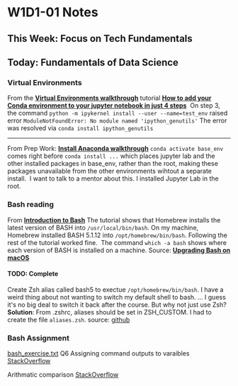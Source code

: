 # W1D1-01 Notes
## This Week: Focus on Tech Fundamentals
## Today: Fundamentals of Data Science

### Virtual Environments

From the __[Virtual Environments walkthrough](https://data.compass.lighthouselabs.ca/activities/32)__ tutorial __[How to add your Conda environment to your jupyter notebook in just 4 steps](https://medium.com/@nrk25693/how-to-add-your-conda-environment-to-your-jupyter-notebook-in-just-4-steps-abeab8b8d084)__
​
On step 3, the command `python -m ipykernel install --user --name=test_env` raised error `ModuleNotFoundError: No module named 'ipython_genutils'`
​
The error was resolved via `conda install ipython_genutils`

***
From Prep Work: __[Install Anaconda walkthrough](https://data.compass.lighthouselabs.ca/activities/215)__
`conda activate base_env` comes right before `conda install ...` which places jupyter lab and the other installed packages in base_env, rather than the root, making these packages unavailable from the other environments wihtout a separate install.
​
I want to talk to a mentor about this. I installed Jupyter Lab in the root.

### Bash reading
From __[Introduction to Bash](https://stackabuse.com/introduction-to-bash/)__
The tutorial shows that Homebrew installs the latest version of BASH into `/usr/local/bin/bash`.
On my machine, Homebrew installed BASH 5.1.12 into `/opt/homebrew/bin/bash`.
Following the rest of the tutorial worked fine.
​
The command `which -a bash` shows where each version of BASH is installed on a machine. Source: __[Upgrading Bash on macOS](https://itnext.io/upgrading-bash-on-macos-7138bd1066ba)__

#### TODO: Complete
Create Zsh alias called bash5 to exectue `/opt/homebrew/bin/bash`.
I have a weird thing about not wanting to switch my default shell to bash.
... I guess it's no big deal to switch it back after the course.
But why not just use Zsh?
__Solution__: From .zshrc, aliases should be set in ZSH_CUSTOM. I had to create the file `aliases.zsh`. source: [github](https://github.com/ohmyzsh/ohmyzsh/issues/4865)

### Bash Assignment
[bash_exercise.txt](../../../../data_bootcamp/w1/d1-day_1/bash_exercise.txt)
Q6
Assigning command outputs to varaibles [StackOverflow](https://stackoverflow.com/questions/4651437/how-do-i-set-a-variable-to-the-output-of-a-command-in-bash)

Arithmatic comparison [StackOverflow](https://stackoverflow.com/questions/18668556/how-can-i-compare-numbers-in-bash)